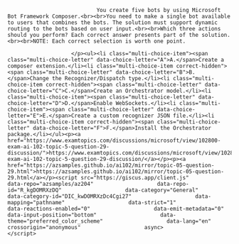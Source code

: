 <p class="card-text">
							
								You create five bots by using Microsoft Bot Framework Composer.<br><br>You need to make a single bot available to users that combines the bots. The solution must support dynamic routing to the bots based on user input.<br><br>Which three actions should you perform? Each correct answer presents part of the solution.<br><br>NOTE: Each correct selection is worth one point.
							
						</p><ul><li class="multi-choice-item"><span class="multi-choice-letter" data-choice-letter="A">A.</span>Create a composer extension.</li><li class="multi-choice-item correct-hidden"><span class="multi-choice-letter" data-choice-letter="B">B.</span>Change the Recognizer/Dispatch type.</li><li class="multi-choice-item correct-hidden"><span class="multi-choice-letter" data-choice-letter="C">C.</span>Create an Orchestrator model.</li><li class="multi-choice-item"><span class="multi-choice-letter" data-choice-letter="D">D.</span>Enable WebSockets.</li><li class="multi-choice-item"><span class="multi-choice-letter" data-choice-letter="E">E.</span>Create a custom recognizer JSON file.</li><li class="multi-choice-item correct-hidden"><span class="multi-choice-letter" data-choice-letter="F">F.</span>Install the Orchestrator package.</li></ul><p><a href="https://www.examtopics.com/discussions/microsoft/view/102800-exam-ai-102-topic-5-question-29-discussion/">https://www.examtopics.com/discussions/microsoft/view/102800-exam-ai-102-topic-5-question-29-discussion/</a></p><p><a href="https://azsamples.github.io/ai102/mirror/topic-05-question-29.html">https://azsamples.github.io/ai102/mirror/topic-05-question-29.html</a></p><script src="https://giscus.app/client.js"                    data-repo="azsamples/az204"                    data-repo-id="R_kgDOMRXzDQ"                    data-category="General"                    data-category-id="DIC_kwDOMRXzDc4Cgi27"                    data-mapping="pathname"                    data-strict="1"                    data-reactions-enabled="0"                    data-emit-metadata="0"                    data-input-position="bottom"                    data-theme="preferred_color_scheme"                    data-lang="en"                    crossorigin="anonymous"                    async>                    </script>